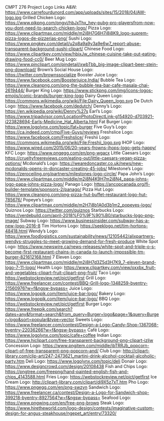 CMPT 276 Project Logo Links
A&W: https://www.carrefourdunord.com/app/uploads/sites/15/2018/04/AW-logo.jpg
Grilled Chicken Logo: https://www.pikpng.com/pngvi/hbJxThx_hey-pubg-pro-playersfrom-now-you-dont-need-to-search-chicken-logo/
Pizza Logo: https://www.clipartmax.com/middle/m2i8H7G6H7i8i8K9_logo-suprem-pizza-logos-de-pizzerias-png/
Sushi Logo: https://www.pngkey.com/detail/u2q8a9a9y3a9e6w7_report-abuse-transparent-background-sushi-clipart/
Chinese Food Logo: https://www.clipartkey.com/view/hbixJw_chinese-cuisine-take-out-eating-drawing-food-cc0/
Beer Mug Logo: https://www.pinclipart.com/pindetail/xwbTbb_big-image-clipart-beer-stein-png-download/
Brown’s Social House Logo: https://twitter.com/brownssocialize
Booster Juice Logo: https://www.facebook.com/Boosterjuice.India/
Bubble Tea Logo: https://www.cleanpng.com/png-the-bubble-tea-bar-cafe-masala-chai-2619444/
Burger King Logo: https://www.stickpng.com/img/icons-logos-emojis/iconic-brands/burger-king-logo
Dairy Queen Logo: https://commons.wikimedia.org/wiki/File:Dairy_Queen_logo.svg
De Dutch Logo: https://www.facebook.com/dedutch/
Denny’s Logo: https://en.wikipedia.org/wiki/Denny%27s
Earl’s Logo: https://www.tripadvisor.com/LocationPhotoDirectLink-g154920-d703921-i223828694-Earls-Medicine_Hat_Alberta.html
Fat Burger Logo: https://www.logolynx.com/topic/fat+burger
Five Guy’s Logo: https://ca.indeed.com/cmp/Five-Guys/reviews
Freshslice Logo: https://www.facebook.com/Freshslice/
Freshii Logo: https://commons.wikimedia.org/wiki/File:Freshii_logo.svg
IHOP Logo: https://www.wired.com/2015/06/20-years-frowns-ihops-logo-gets-happy/
KFC Logo: https://www.pngegg.com/en/png-wgacx
Little Caesars Logo: https://crueltyfreereviews.com/eating-out/little-caesars-vegan-pizza-options/
Mcdonald’s Logo: https://wearedoncaster.co.uk/news/new-mcdonalds-opens-in-doncaster-creating-45-jobs/
Milestone’s Logo: https://zeroceiling.org/partners/milestones-logo-circle/
Papa John’s Logo: https://www.clipartmax.com/middle/m2i8N4K9H7m2i8N4_papa-johns-logo-papa-johns-pizza-logo/
Panago Logo: https://ancopcanada.org/fl-builder-template/sponsors-2/panago/
Pizza Hut Logo: https://www.cleanpng.com/png-pizza-hut-buffet-restaurant-logo-hut-785676/
Popeye’s Logo: https://www.clipartmax.com/middle/m2H7i8b1A0d3b1m2_popeyes-logo/
Quiznos Logo: https://twitter.com/quiznos
Starbucks Logo: https://verdebuild.com/april-2018%F0%9F%90%B0/starbucks-logo-png-image/
Subway Logo: https://www.businessinsider.com/subway-has-a-new-logo-2016-8
Tim Hortons Logo: https://seeklogo.net/tim-hortons-48418.html
Wendy’s Logo: https://www.foodlogistics.com/sustainability/news/12105442/alixpartners-wendys-struggles-to-meet-growing-demand-for-fresh-produce
White Spot Logo: https://www.newswire.ca/news-releases/white-spot-and-triple-o-s-become-first-restaurant-chains-in-canada-to-launch-impossible-tm-burger-821612168.html
7 Eleven Logo: https://www.clipartmax.com/middle/m2i8H7d3Z5d3H7K9_7-eleven-brand-logo-7-11-logo/
Health Logo: https://www.clipartkey.com/view/oxxbx_fruit-and-vegetables-clipart-fruit-clipart-png-fruit/
Taco Logo: https://webstockreview.net/pict/getfirst
Grill Logo: https://www.freelancer.com/contest/BBQ-Grill-logo-1348259-byentry-21560976?w=f&ngsw-bypass=
Juice Logo: https://www.logopik.com/item/juice-bar-logo/
Bakery Logo: https://www.logopik.com/item/juice-bar-logo/
BBQ Logo: https://webstockreview.net/pict/getfirst
Burger Logo: https://www.freepik.com/search?dates=any&format=search&from_query=Burger+logo&page=1&query=Burger+logo&sort=popular&type=vector
Sweets Logo: https://www.freelancer.com/contest/Design-a-Logo-Candy-Shop-1367068-byentry-22036266?w=f&ngsw-bypass=
Café Logo: https://www.logolynx.com/topic/cafe+coffee
Indian Logo: https://www.hiclipart.com/free-transparent-background-png-clipart-izljw
Concession Logo: https://www.pngitem.com/middle/ibTRRJb_popcorn-clipart-of-free-transparent-png-popcorn-and/
Club Logo: http://clipart-library.com/clip-art/247-2473621_martini-drink-alcohol-cocktail-alcoholic-party.htm
Deli Logo: https://www.logolynx.com/topic/deli
Donair Logo: https://www.designcrowd.com/design/20108438
Fish and Chips Logo: https://pngtree.com/freepng/hand-painted-english-fish-and-chips_4143588.html
Fries Logo: https://webstockreview.net/pict/getfirst
Ice Cream Logo: http://clipart-library.com/clipart/di9X5z7xT.htm
Pho Logo: https://www.pngegg.com/en/png-swzyn
Sandwich Logo: https://www.freelancer.ca/contest/Design-a-Logo-for-Sandwich-shop-399218-byentry-8927564?w=f&ngsw-bypass=
Seafood Logo: https://www.pngwing.com/en/free-png-browp
Steak Logo: https://www.hiretheworld.com/logo-design/contests/imaginative-custom-design-for-angus-steakhouse/ngepet_art/entry/73320/
